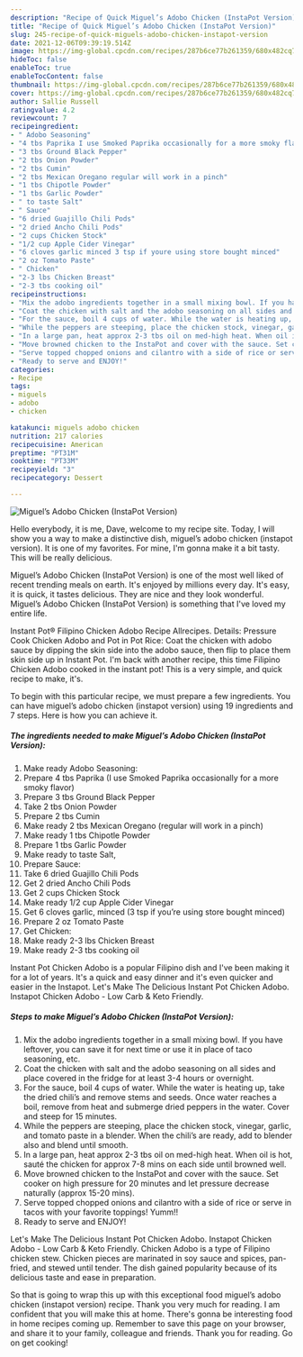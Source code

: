 ```yaml
---
description: "Recipe of Quick Miguel’s Adobo Chicken (InstaPot Version)"
title: "Recipe of Quick Miguel’s Adobo Chicken (InstaPot Version)"
slug: 245-recipe-of-quick-miguels-adobo-chicken-instapot-version
date: 2021-12-06T09:39:19.514Z
image: https://img-global.cpcdn.com/recipes/287b6ce77b261359/680x482cq70/miguels-adobo-chicken-instapot-version-recipe-main-photo.jpg
hideToc: false
enableToc: true
enableTocContent: false
thumbnail: https://img-global.cpcdn.com/recipes/287b6ce77b261359/680x482cq70/miguels-adobo-chicken-instapot-version-recipe-main-photo.jpg
cover: https://img-global.cpcdn.com/recipes/287b6ce77b261359/680x482cq70/miguels-adobo-chicken-instapot-version-recipe-main-photo.jpg
author: Sallie Russell
ratingvalue: 4.2
reviewcount: 7
recipeingredient:
- " Adobo Seasoning"
- "4 tbs Paprika I use Smoked Paprika occasionally for a more smoky flavor"
- "3 tbs Ground Black Pepper"
- "2 tbs Onion Powder"
- "2 tbs Cumin"
- "2 tbs Mexican Oregano regular will work in a pinch"
- "1 tbs Chipotle Powder"
- "1 tbs Garlic Powder"
- " to taste Salt"
- " Sauce"
- "6 dried Guajillo Chili Pods"
- "2 dried Ancho Chili Pods"
- "2 cups Chicken Stock"
- "1/2 cup Apple Cider Vinegar"
- "6 cloves garlic minced 3 tsp if youre using store bought minced"
- "2 oz Tomato Paste"
- " Chicken"
- "2-3 lbs Chicken Breast"
- "2-3 tbs cooking oil"
recipeinstructions:
- "Mix the adobo ingredients together in a small mixing bowl. If you have leftover, you can save it for next time or use it in place of taco seasoning, etc."
- "Coat the chicken with salt and the adobo seasoning on all sides and place covered in the fridge for at least 3-4 hours or overnight."
- "For the sauce, boil 4 cups of water. While the water is heating up, take the dried chili’s and remove stems and seeds. Once water reaches a boil, remove from heat and submerge dried peppers in the water. Cover and steep for 15 minutes."
- "While the peppers are steeping, place the chicken stock, vinegar, garlic, and tomato paste in a blender. When the chili’s are ready, add to blender also and blend until smooth."
- "In a large pan, heat approx 2-3 tbs oil on med-high heat. When oil is hot, sauté the chicken for approx 7-8 mins on each side until browned well."
- "Move browned chicken to the InstaPot and cover with the sauce. Set cooker on high pressure for 20 minutes and let pressure decrease naturally (approx 15-20 mins)."
- "Serve topped chopped onions and cilantro with a side of rice or serve in tacos with your favorite toppings! Yumm!!"
- "Ready to serve and ENJOY!"
categories:
- Recipe
tags:
- miguels
- adobo
- chicken

katakunci: miguels adobo chicken 
nutrition: 217 calories
recipecuisine: American
preptime: "PT31M"
cooktime: "PT33M"
recipeyield: "3"
recipecategory: Dessert

---
```



![Miguel’s Adobo Chicken (InstaPot Version)](https://img-global.cpcdn.com/recipes/287b6ce77b261359/680x482cq70/miguels-adobo-chicken-instapot-version-recipe-main-photo.jpg)

Hello everybody, it is me, Dave, welcome to my recipe site. Today, I will show you a way to make a distinctive dish, miguel’s adobo chicken (instapot version). It is one of my favorites. For mine, I'm gonna make it a bit tasty. This will be really delicious.

Miguel’s Adobo Chicken (InstaPot Version) is one of the most well liked of recent trending meals on earth. It's enjoyed by millions every day. It's easy, it is quick, it tastes delicious. They are nice and they look wonderful. Miguel’s Adobo Chicken (InstaPot Version) is something that I've loved my entire life.

Instant Pot® Filipino Chicken Adobo Recipe Allrecipes. Details: Pressure Cook Chicken Adobo and Pot in Pot Rice: Coat the chicken with adobo sauce by dipping the skin side into the adobo sauce, then flip to place them skin side up in Instant Pot. I&#39;m back with another recipe, this time Filipino Chicken Adobo cooked in the instant pot! This is a very simple, and quick recipe to make, it&#39;s.


To begin with this particular recipe, we must prepare a few ingredients. You can have miguel’s adobo chicken (instapot version) using 19 ingredients and 7 steps. Here is how you can achieve it.

<!--inarticleads1-->

##### The ingredients needed to make Miguel’s Adobo Chicken (InstaPot Version):

1. Make ready  Adobo Seasoning:
1. Prepare 4 tbs Paprika (I use Smoked Paprika occasionally for a more smoky flavor)
1. Prepare 3 tbs Ground Black Pepper
1. Take 2 tbs Onion Powder
1. Prepare 2 tbs Cumin
1. Make ready 2 tbs Mexican Oregano (regular will work in a pinch)
1. Make ready 1 tbs Chipotle Powder
1. Prepare 1 tbs Garlic Powder
1. Make ready  to taste Salt,
1. Prepare  Sauce:
1. Take 6 dried Guajillo Chili Pods
1. Get 2 dried Ancho Chili Pods
1. Get 2 cups Chicken Stock
1. Make ready 1/2 cup Apple Cider Vinegar
1. Get 6 cloves garlic, minced (3 tsp if you’re using store bought minced)
1. Prepare 2 oz Tomato Paste
1. Get  Chicken:
1. Make ready 2-3 lbs Chicken Breast
1. Make ready 2-3 tbs cooking oil


Instant Pot Chicken Adobo is a popular Filipino dish and I&#39;ve been making it for a lot of years. It&#39;s a quick and easy dinner and it&#39;s even quicker and easier in the Instapot. Let&#39;s Make The Delicious Instant Pot Chicken Adobo. Instapot Chicken Adobo - Low Carb &amp; Keto Friendly. 

<!--inarticleads2-->

##### Steps to make Miguel’s Adobo Chicken (InstaPot Version):

1. Mix the adobo ingredients together in a small mixing bowl. If you have leftover, you can save it for next time or use it in place of taco seasoning, etc.
1. Coat the chicken with salt and the adobo seasoning on all sides and place covered in the fridge for at least 3-4 hours or overnight.
1. For the sauce, boil 4 cups of water. While the water is heating up, take the dried chili’s and remove stems and seeds. Once water reaches a boil, remove from heat and submerge dried peppers in the water. Cover and steep for 15 minutes.
1. While the peppers are steeping, place the chicken stock, vinegar, garlic, and tomato paste in a blender. When the chili’s are ready, add to blender also and blend until smooth.
1. In a large pan, heat approx 2-3 tbs oil on med-high heat. When oil is hot, sauté the chicken for approx 7-8 mins on each side until browned well.
1. Move browned chicken to the InstaPot and cover with the sauce. Set cooker on high pressure for 20 minutes and let pressure decrease naturally (approx 15-20 mins).
1. Serve topped chopped onions and cilantro with a side of rice or serve in tacos with your favorite toppings! Yumm!!
1. Ready to serve and ENJOY!

Let&#39;s Make The Delicious Instant Pot Chicken Adobo. Instapot Chicken Adobo - Low Carb &amp; Keto Friendly. Chicken Adobo is a type of Filipino chicken stew. Chicken pieces are marinated in soy sauce and spices, pan-fried, and stewed until tender. The dish gained popularity because of its delicious taste and ease in preparation. 

So that is going to wrap this up with this exceptional food miguel’s adobo chicken (instapot version) recipe. Thank you very much for reading. I am confident that you will make this at home. There's gonna be interesting food in home recipes coming up. Remember to save this page on your browser, and share it to your family, colleague and friends. Thank you for reading. Go on get cooking!
